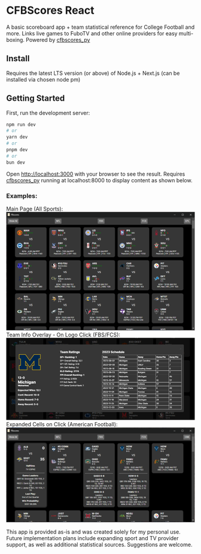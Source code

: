 # CFBScores React

A basic scoreboard app + team statistical reference for College Football and more. Links live games to FuboTV and other online providers for easy multi-boxing. Powered by [cfbscores_py](https://github.com/npoet/cfbscores_py)

## Install
Requires the latest LTS version (or above) of Node.js + Next.js (can be installed via chosen node pm)

## Getting Started

First, run the development server:

```bash
npm run dev
# or
yarn dev
# or
pnpm dev
# or
bun dev
```

Open [http://localhost:3000](http://localhost:3000) with your browser to see the result. Requires [cfbscores_py](https://github.com/npoet/cfbscores_py) running at localhost:8000 to display content as shown below.

### Examples:
Main Page (All Sports):
![main page example](./public/cfbscores_update.png)
Team Info Overlay - On Logo Click (FBS/FCS):
![michigan overlay example](./public/cfbscores_overlay.PNG)
Expanded Cells on Click (American Football):
![expanded scoreboard cells](./public/expandedcellview.PNG)


This app is provided as-is and was created solely for my personal use. Future implementation plans include expanding sport and TV provider support, as well as additional statistical sources. Suggestions are welcome.